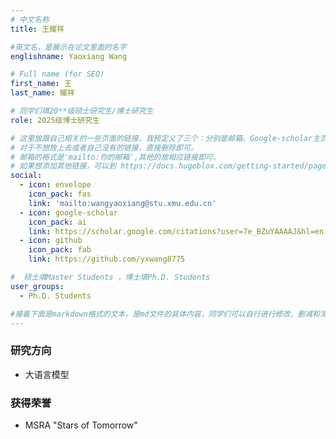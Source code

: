 ```yaml
---
# 中文名称
title: 王耀祥

#英文名，是展示在论文里面的名字
englishname: Yaoxiang Wang

# Full name (for SEO)
first_name: 王
last_name: 耀祥

# 同学们填20**级硕士研究生/博士研究生
role: 2025级博士研究生

# 这里放跟自己相关的一些页面的链接，我预定义了三个：分别是邮箱、Google-scholar主页和github主页
# 对于不想放上去或者自己没有的链接，直接删除即可。
# 邮箱的格式是'mailto:你的邮箱',其他的放相应链接即可。
# 如果想添加其他链接，可以到 https://docs.hugoblox.com/getting-started/page-builder/#icons 上去找图标，或者直接放在下面的详细介绍上
social:
  - icon: envelope
    icon_pack: fas
    link: 'mailto:wangyaoxiang@stu.xmu.edu.cn'
  - icon: google-scholar
    icon_pack: ai
    link: https://scholar.google.com/citations?user=7e_BZuYAAAAJ&hl=en
  - icon: github
    icon_pack: fab
    link: https://github.com/yxwang8775

#  硕士填Master Students ，博士填Ph.D. Students
user_groups:
  - Ph.D. Students

#接着下面是markdown格式的文本，是md文件的具体内容，同学们可以自行进行修改、删减和添加
---
```

<!-- 以下内容一定要遵循markdown语法 -->
<!-- ###代表的是以三级标题的形式展示后面的文本，* 代表以列表的形式展示后面的文本-->

### 研究方向
* 大语言模型

<!-- 可以放校内外的一些荣誉，包括荣誉称号、奖学金、企业未来之星等等 -->
### 获得荣誉
* MSRA "Stars of Tomorrow"

